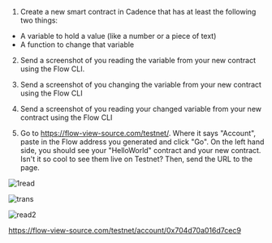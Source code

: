 1. Create a new smart contract in Cadence that has at least the following two things:
  
  - A variable to hold a value (like a number or a piece of text)
  - A function to change that variable
  
  
2. Send a screenshot of you reading the variable from your new contract using the Flow CLI.

3. Send a screenshot of you changing the variable from your new contract using the Flow CLI

4. Send a screenshot of you reading your changed variable from your new contract using the Flow CLI

5. Go to https://flow-view-source.com/testnet/. Where it says "Account", paste in the Flow address you generated and click "Go". On the left hand side, you    should see your "HelloWorld" contract and your new contract. Isn't it so cool to see them live on Testnet? Then, send the URL to the page.


![1read](https://user-images.githubusercontent.com/107798155/195587279-53459501-cfb2-46aa-b0d7-3d62f3b06a6e.png)

![trans](https://user-images.githubusercontent.com/107798155/195587338-0a4eef9e-d5ad-40cf-ba7e-16b02c7fcbf2.png)

![read2](https://user-images.githubusercontent.com/107798155/195587321-0e72d416-86d8-4335-a6f5-509934a3284c.png)


https://flow-view-source.com/testnet/account/0x704d70a016d7cec9

